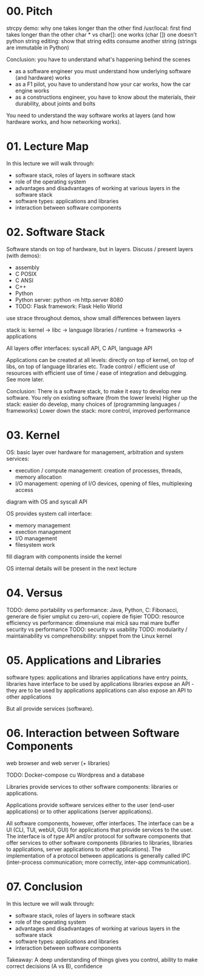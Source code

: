 # 00. Pitch

strcpy demo: why one takes longer than the other
find /usr/local: first find takes longer than the other
char * vs char[]: one works (char []) one doesn't
python string editing: show that string edits consume another string (strings are immutable in Python)

Conclusion: you have to understand what's happening behind the scenes
- as a software engineer you must understand how underlying software (and hardware) works
- as a F1 pilot, you have to understand how your car works, how the car engine works
- as a constructions engineer, you have to know about the materials, their durability, about joints and bolts

You need to understand the way software works at layers (and how hardware works, and how networking works).

# 01. Lecture Map

In this lecture we will walk through:
- software stack, roles of layers in software stack
- role of the operating system
- advantages and disadvantages of working at various layers in the software stack
- software types: applications and libraries
- interaction between software components

# 02. Software Stack

Software stands on top of hardware, but in layers.
Discuss / present layers (with demos):

- assembly
- C POSIX
- C ANSI
- C++
- Python
- Python server: python -m http.server 8080
- TODO: Flask framework: Flask Hello World

use strace throughout demos, show small differences between layers

stack is:
kernel -> libc -> language libraries / runtime -> frameworks -> applications

All layers offer interfaces: syscall API, C API, language API

Applications can be created at all levels: directly on top of kernel, on top of libs, on top of language libraries etc.
Trade control / efficient use of resources with efficient use of time / ease of integration and debugging. See more later.

Conclusion: There is a software stack, to make it easy to develop new software.
You rely on existing software (from the lower levels)
Higher up the stack: easier do develop, many choices of (programming languages / frameworks)
Lower down the stack: more control, improved performance

# 03. Kernel

OS: basic layer over hardware for management, arbitration and system services:
- execution / compute management: creation of processes, threads, memory allocation
- I/O management: opening of I/O devices, opening of files, multiplexing access

diagram with OS and syscall API

OS provides system call interface:
- memory management
- exection management
- I/O management
- filesystem work

fill diagram with components inside the kernel

OS internal details will be present in the next lecture

# 04. Versus

TODO: demo portability vs performance: Java, Python, C: Fibonacci, generare de fișier umplut cu zero-uri, copiere de fișier
TODO: resource efficiency vs performance: dimensiune mai mică sau mai mare buffer
security vs performance
TODO: security vs usability
TODO: modularity / maintainability vs comprehensibility: snippet from the Linux kernel

# 05. Applications and Libraries

software types: applications and libraries
applications have entry points, libraries have interface to be used by applications
libraries expose an API - they are to be used by applications
applications can also expose an API to other applications

But all provide services (software).

# 06. Interaction between Software Components

web browser and web server (+ libraries)

TODO: Docker-compose cu Wordpress and a database

Libraries provide services to other software components: libraries or applications.

Applications provide software services either to the user (end-user applications) or to other applications (server applications).

All software components, however, offer interfaces. The interface can be a UI (CLI, TUI, webUI, GUI) for applications that provide services to the user. The interface is of type API and/or protocol for software components that offer services to other software components (libraries to libraries, libraries to applications, server applications to other applications). The implementation of a protocol between applications is generally called IPC (inter-process communication; more correctly, inter-app communication).

# 07. Conclusion

In this lecture we will walk through:
- software stack, roles of layers in software stack
- role of the operating system
- advantages and disadvantages of working at various layers in the software stack
- software types: applications and libraries
- interaction between software components

Takeaway: A deep understanding of things gives you control, ability to make correct decisions (A vs B), confidence
